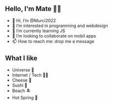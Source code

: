 ## Hello, I'm <strong>Mate</strong> 👋🏻

- 👋 Hi, I’m @Murci2022
- 👀 I’m interested in programming and webdesign
- 🌱 I’m currently learning JS
- 💞️ I’m looking to collaborate on mobil apps
- 📫 How to reach me: drop me a message

## What I like

- Universe 🌌
- Internet / Tech 👨‍💻
- Cheese 🧀
- Sushi 🍣
- Beach 🏝
- Hot Spring 🛁

<!---
Murci2022/Murci2022 is a ✨ special ✨ repository because its `README.md` (this file) appears on your GitHub profile.
You can click the Preview link to take a look at your changes.
--->
